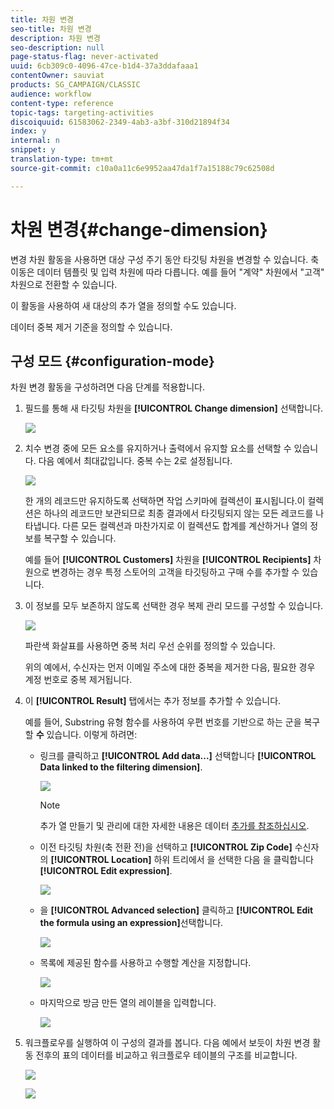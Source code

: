 ```yaml
---
title: 차원 변경
seo-title: 차원 변경
description: 차원 변경
seo-description: null
page-status-flag: never-activated
uuid: 6cb309c0-4096-47ce-b1d4-37a3ddafaaa1
contentOwner: sauviat
products: SG_CAMPAIGN/CLASSIC
audience: workflow
content-type: reference
topic-tags: targeting-activities
discoiquuid: 61583062-2349-4ab3-a3bf-310d21894f34
index: y
internal: n
snippet: y
translation-type: tm+mt
source-git-commit: c10a0a11c6e9952aa47da1f7a15188c79c62508d

---
```



# 차원 변경{#change-dimension}

변경 차원 활동을 사용하면 대상 구성 주기 동안 타깃팅 차원을 변경할 수 있습니다. 축 이동은 데이터 템플릿 및 입력 차원에 따라 다릅니다. 예를 들어 &quot;계약&quot; 차원에서 &quot;고객&quot; 차원으로 전환할 수 있습니다.

이 활동을 사용하여 새 대상의 추가 열을 정의할 수도 있습니다.

데이터 중복 제거 기준을 정의할 수 있습니다.

## 구성 모드 {#configuration-mode}

차원 변경 활동을 구성하려면 다음 단계를 적용합니다.

1. 필드를 통해 새 타깃팅 차원을 **[!UICONTROL Change dimension]** 선택합니다.

   ![](assets/s_user_change_dimension_param1.png)

1. 치수 변경 중에 모든 요소를 유지하거나 출력에서 유지할 요소를 선택할 수 있습니다. 다음 예에서 최대값입니다. 중복 수는 2로 설정됩니다.

   ![](assets/s_user_change_dimension_limit.png)

   한 개의 레코드만 유지하도록 선택하면 작업 스키마에 컬렉션이 표시됩니다.이 컬렉션은 하나의 레코드만 보관되므로 최종 결과에서 타깃팅되지 않는 모든 레코드를 나타냅니다. 다른 모든 컬렉션과 마찬가지로 이 컬렉션도 합계를 계산하거나 열의 정보를 복구할 수 있습니다.

   예를 들어 **[!UICONTROL Customers]** 차원을 **[!UICONTROL Recipients]** 차원으로 변경하는 경우 특정 스토어의 고객을 타깃팅하고 구매 수를 추가할 수 있습니다.

1. 이 정보를 모두 보존하지 않도록 선택한 경우 복제 관리 모드를 구성할 수 있습니다.

   ![](assets/s_user_change_dimension_param2.png)

   파란색 화살표를 사용하면 중복 처리 우선 순위를 정의할 수 있습니다.

   위의 예에서, 수신자는 먼저 이메일 주소에 대한 중복을 제거한 다음, 필요한 경우 계정 번호로 중복 제거됩니다.

1. 이 **[!UICONTROL Result]** 탭에서는 추가 정보를 추가할 수 있습니다.

   예를 들어, Substring 유형 함수를 사용하여 우편 번호를 기반으로 하는 군을 복구할 **수** 있습니다. 이렇게 하려면:

   * 링크를 클릭하고 **[!UICONTROL Add data...]** 선택합니다 **[!UICONTROL Data linked to the filtering dimension]**.

      ![](assets/wf_change-dimension_sample_01.png)

      >[!NOTE]
      >
      >추가 열 만들기 및 관리에 대한 자세한 내용은 데이터 [추가를 참조하십시오](../../workflow/using/query.md#adding-data).

   * 이전 타깃팅 차원(축 전환 전)을 선택하고 **[!UICONTROL Zip Code]** 수신자의 **[!UICONTROL Location]** 하위 트리에서 을 선택한 다음 을 클릭합니다 **[!UICONTROL Edit expression]**.

      ![](assets/wf_change-dimension_sample_02.png)

   * 을 **[!UICONTROL Advanced selection]** 클릭하고 **[!UICONTROL Edit the formula using an expression]**&#x200B;선택합니다.

      ![](assets/wf_change-dimension_sample_03.png)

   * 목록에 제공된 함수를 사용하고 수행할 계산을 지정합니다.

      ![](assets/wf_change-dimension_sample_04.png)

   * 마지막으로 방금 만든 열의 레이블을 입력합니다.

      ![](assets/wf_change-dimension_sample_05.png)

1. 워크플로우를 실행하여 이 구성의 결과를 봅니다. 다음 예에서 보듯이 차원 변경 활동 전후의 표의 데이터를 비교하고 워크플로우 테이블의 구조를 비교합니다.

   ![](assets/wf_change-dimension_sample_06.png)

   ![](assets/wf_change-dimension_sample_07.png)

